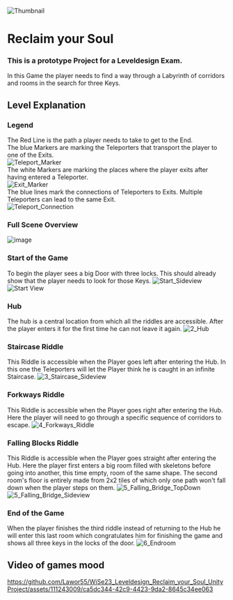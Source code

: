 ![Thumbnail](https://github.com/Lawor55/WiSe23_Leveldesign_Reclaim_your_Soul_UnityProject/assets/111243009/e953aa32-b162-496f-8e31-768e3e2e8dce)
# Reclaim your Soul
### **This is a prototype Project for a Leveldesign Exam.**

In this Game the player needs to find a way through a Labyrinth of corridors and rooms in the search for three Keys.


## Level Explanation
### Legend
The Red Line is the path a player needs to take to get to the End. <br>
The blue Markers are marking the Teleporters that transport the player to one of the Exits. <br>
![Teleport_Marker](https://github.com/Lawor55/WiSe23_Leveldesign_Reclaim_your_Soul_UnityProject/assets/111243009/0ae2e26b-0ff8-475f-aa96-ccc56d6341a7) <br>
The white Markers are marking the places where the player exits after having entered a Teleporter. <br>
![Exit_Marker](https://github.com/Lawor55/WiSe23_Leveldesign_Reclaim_your_Soul_UnityProject/assets/111243009/e26f5e9c-7a17-443c-a62f-fd621e278ac0) <br>
The blue lines mark the connections of Teleporters to Exits. Multiple Teleporters can lead to the same Exit. <br>
![Teleport_Connection](https://github.com/Lawor55/WiSe23_Leveldesign_Reclaim_your_Soul_UnityProject/assets/111243009/de7ccebb-c09d-41d3-8117-353c4a4ab81e)


### Full Scene Overview
![image](https://github.com/Lawor55/WiSe23_Leveldesign_Reclaim_your_Soul_UnityProject/assets/111243009/39b38284-4410-4645-a693-c2442b60aeac)

### Start of the Game
To begin the player sees a big Door with three locks. This should already show that the player needs to look for those Keys.
![Start_Sideview](https://github.com/Lawor55/WiSe23_Leveldesign_Reclaim_your_Soul_UnityProject/assets/111243009/42275587-5bb0-4b62-8dff-342096ed2eac)
![Start View](https://github.com/Lawor55/WiSe23_Leveldesign_Reclaim_your_Soul_UnityProject/assets/111243009/de28382a-2816-499b-b77d-119946fa22fd)

### Hub
The hub is a central location from which all the riddles are accessible. After the player enters it for the first time he can not leave it again.
![2_Hub](https://github.com/Lawor55/WiSe23_Leveldesign_Reclaim_your_Soul_UnityProject/assets/111243009/859ffce0-3f76-43f7-bd99-4731a8b78aff)

### Staircase Riddle
This Riddle is accessible when the Player goes left after entering the Hub. In this one the Teleporters will let the Player think he is caught in an infinite Staircase.
![3_Staircase_Sideview](https://github.com/Lawor55/WiSe23_Leveldesign_Reclaim_your_Soul_UnityProject/assets/111243009/3fc590ce-bd29-4058-9f11-815a5a980e2e)

### Forkways Riddle
This Riddle is accessible when the Player goes right after entering the Hub. Here the player will need to go through a specific sequence of corridors to escape.
![4_Forkways_Riddle](https://github.com/Lawor55/WiSe23_Leveldesign_Reclaim_your_Soul_UnityProject/assets/111243009/2a5e9237-88d9-48c9-9499-26de54e8b823)

### Falling Blocks Riddle
This Riddle is accessible when the Player goes straight after entering the Hub. Here the player first enters a big room filled with skeletons before going into another, this time empty, room of the same shape.
The second room's floor is entirely made from 2x2 tiles of which only one path won't fall down when the player steps on them.
![5_Falling_Bridge_TopDown](https://github.com/Lawor55/WiSe23_Leveldesign_Reclaim_your_Soul_UnityProject/assets/111243009/8d65b071-06b7-40b3-a79d-e8dbdf3c11c3)
![5_Falling_Bridge_Sideview](https://github.com/Lawor55/WiSe23_Leveldesign_Reclaim_your_Soul_UnityProject/assets/111243009/7aa0ff1b-bc96-4b2a-8efb-b63bf4b65753)

### End of the Game
When the player finishes the third riddle instead of returning to the Hub he will enter this last room which congratulates him for finishing the game and shows all three keys in the locks of the door.
![6_Endroom](https://github.com/Lawor55/WiSe23_Leveldesign_Reclaim_your_Soul_UnityProject/assets/111243009/e0b1b3f9-b519-4505-97ac-5d9365baf0db)

## Video of games mood
https://github.com/Lawor55/WiSe23_Leveldesign_Reclaim_your_Soul_UnityProject/assets/111243009/ca5dc344-42c9-4423-9da2-8645c34ee063
